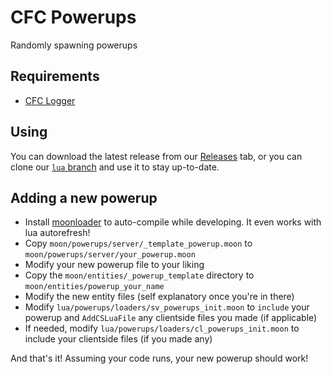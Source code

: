 # CFC Powerups
Randomly spawning powerups

## Requirements

 - [CFC Logger](https://github.com/CFC-Servers/cfc_logger)

## Using
You can download the latest release from our [Releases](https://github.com/CFC-Servers/cfc_powerups/releases) tab, or you can clone our [`lua` branch](https://github.com/CFC-Servers/cfc_powerups/tree/lua) and use it to stay up-to-date.


## Adding a new powerup
 - Install [moonloader](https://github.com/Pika-Software/gm_moonloader) to auto-compile while developing. It even works with lua autorefresh!
 - Copy `moon/powerups/server/_template_powerup.moon` to `moon/powerups/server/your_powerup.moon`
 - Modify your new powerup file to your liking
 - Copy the `moon/entities/_powerup_template` directory to `moon/entities/powerup_your_name`
 - Modify the new entity files (self explanatory once you're in there)
 - Modify `lua/powerups/loaders/sv_powerups_init.moon` to `include` your powerup and `AddCSLuaFile` any clientside files you made (if applicable)
 - If needed, modify `lua/powerups/loaders/cl_powerups_init.moon` to include your clientside files (if you made any)

And that's it! Assuming your code runs, your new powerup should work!
